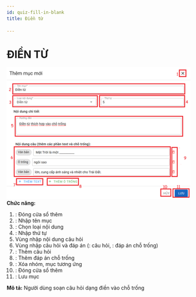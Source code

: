 ```yaml
---
id: quiz-fill-in-blank
title: Điền từ

---
```


# ĐIỀN TỪ
![](../../../static/img/soan-hoc-lieu-so/quiz-fill-in-blank/dien.png)
__Chức năng:__ 
1. <img src="/docs-lms-hls/img/chung/dong.png" alt="" width="30" />: Đóng cửa sổ thêm
2. <img src="/docs-lms-hls/img/chung/ten-muc.png" alt="" width="80" />: Nhập tên mục
3. <img src="/docs-lms-hls/img/soan-hoc-lieu-so/quiz-fill-in-blank/loai.png" alt="" width="90" />: Chọn loại nội dung
4. <img src="/docs-lms-hls/img/chung/thu-tu.png" alt="" width="60" />: Nhập thứ tự
5. Vùng nhập nội dung câu hỏi
6. Vùng nhập câu hỏi và đáp án (<img src="/docs-lms-hls/img/soan-hoc-lieu-so/quiz-fill-in-blank/vb.png" alt="" width="70" />: câu hỏi, <img src="/docs-lms-hls/img/soan-hoc-lieu-so/quiz-fill-in-blank/ot.png" alt="" width="70" />: đáp án chỗ trống)
7. <img src="/docs-lms-hls/img/soan-hoc-lieu-so/quiz-fill-in-blank/them.png" alt="" width="130" />: Thêm câu hỏi
8. <img src="/docs-lms-hls/img/soan-hoc-lieu-so/quiz-fill-in-blank/them-o.png" alt="" width="130" />: Thêm đáp án chỗ trống
19. <img src="/docs-lms-hls/img/chung/xoa.png" alt="" width="30" />: Xóa nhóm, mục tương ứng
10. <img src="/docs-lms-hls/img/chung/huy.png" alt="" width="40" />: Đóng cửa sổ thêm
11. <img src="/docs-lms-hls/img/chung/luu.png" alt="" width="50" />: Lưu mục  

__Mô tả:__ Người dùng soạn câu hỏi dạng điền vào chỗ trống
